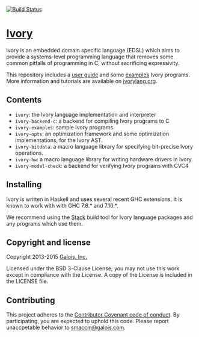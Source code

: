 [![Build Status](https://travis-ci.org/GaloisInc/ivory.svg?branch=master)](https://travis-ci.org/GaloisInc/ivory)

# [Ivory][ivory]

Ivory is an embedded domain specific language (EDSL) which aims to provide
a systems-level programming language that removes some common pitfalls of
programming in C, without sacrificing expressivity.

This repository includes a [user guide][userguide] and some
[examples][examples] Ivory programs. More information and tutorials are
available on [ivorylang.org](http://ivorylang.org).


## Contents

* `ivory`: the Ivory language implementation and interpreter
* `ivory-backend-c`: a backend for compiling Ivory programs to C
* `ivory-examples`: sample Ivory programs
* `ivory-opts`: an optimization framework and some optimization
  implementations, for the Ivory AST.
* `ivory-bitdata`: a macro language library for specifying bit-precise
  Ivory operations.
* `ivory-hw`: a macro language library for writing hardware drivers
  in Ivory.
* `ivory-model-check`: a backend for verifying Ivory programs with CVC4

## Installing

Ivory is written in Haskell and uses several recent GHC extensions.  It is known
to work with with GHC 7.8.* and 7.10.*.

We recommend using the [Stack][stack] build tool for Ivory language
packages and any programs which use them.

## Copyright and license
Copyright 2013-2015 [Galois, Inc.][galois]

Licensed under the BSD 3-Clause License; you may not use this work except in
compliance with the License. A copy of the License is included in the LICENSE
file.

[ivory]: http://github.com/GaloisInc/ivory
[userguide]: http://github.com/GaloisInc/ivory/blob/master/ivory/user-guide.md
[examples]: http://github.com/GaloisInc/ivory/tree/master/ivory-examples/examples
[stack]: http://www.haskellstack.org/
[galois]: http://galois.com

## Contributing

This project adheres to the
[Contributor Covenant code of conduct](CODE_OF_CONDUCT.md).
By participating, you are expected to uphold this code. Please report unaccpetable
behavior to [smaccm@galois.com](mailto:smaccm@galois.com).
